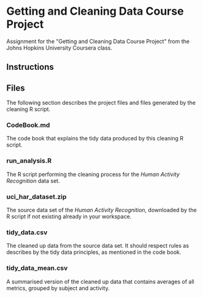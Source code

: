 # Getting and Cleaning Data Course Project

Assignment for the "Getting and Cleaning Data Course Project" from the Johns Hopkins University Coursera class. 

## Instructions

## Files

The following section describes the project files and files generated by the cleaning R script.

### CodeBook.md

The code book that explains the tidy data produced by this cleaning R script. 

### run_analysis.R

The R script performing the cleaning process for the *Human Activity Recognition* data set. 

### uci_har_dataset.zip

The source data set of the *Human Activity Recognition*, downloaded by the R script if not existing already in your workspace. 

### tidy_data.csv

The cleaned up data from the source data set. It should respect rules as describes by the tidy data principles, as mentioned in the code book. 

### tidy_data_mean.csv

A summarised version of the cleaned up data that contains averages of all metrics, grouped by subject and activity. 
